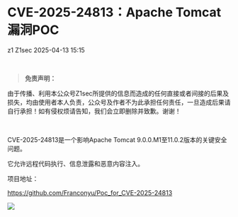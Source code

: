 #  CVE-2025-24813：Apache Tomcat 漏洞POC   
z1  Z1sec   2025-04-13 15:15  
  
   
  
> **免责声明：**  
  
由于传播、利用本公众号Z1sec所提供的信息而造成的任何直接或者间接的后果及损失，均由使用者本人负责，公众号及作者不为此承担任何责任，一旦造成后果请自行承担！如有侵权烦请告知，我们会立即删除并致歉。谢谢！  
  
  
   
  
CVE-2025-24813是一个影响Apache Tomcat 9.0.0.M1至11.0.2版本的关键安全问题。   
  
它允许远程代码执行、信息泄露和恶意内容注入。  
  
项目地址：  
  
https://github.com/Franconyu/Poc_for_CVE-2025-24813  
  
![](https://mmbiz.qpic.cn/mmbiz_png/bnXduaibt5TEib8ckAnJLYsd0nmRkdvWr8ib156bRe1PccbmNejibPLPJiaYdcibhibicuqBH9683e3CVSlnBjiaY7SdBKA/640?wx_fmt=png&from=appmsg "")  
  
  
